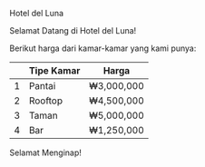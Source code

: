 Hotel del Luna

Selamat Datang di Hotel del Luna! 
 
Berikut harga dari kamar-kamar yang kami punya: 
 
|   | Tipe Kamar | Harga | 
|---|---|---|
| 1 | Pantai    | ₩3,000,000 | 
| 2 | Rooftop   | ₩4,500,000 | 
| 3 | Taman     | ₩5,000,000 | 
| 4 | Bar       | ₩1,250,000 | 
 
Selamat Menginap!
